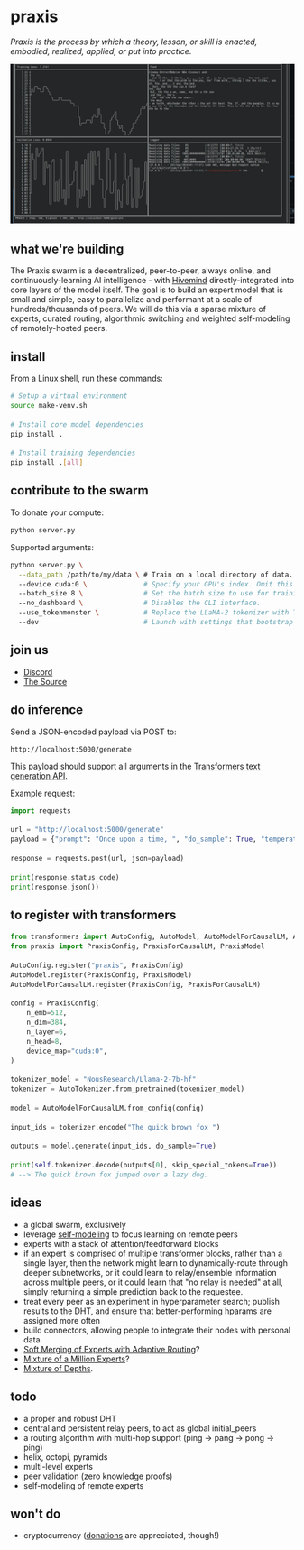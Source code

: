 # praxis

<!-- Triangulated Human Observation for Reasoning in the Natural Sciences -->

*Praxis is the process by which a theory, lesson, or skill is enacted, embodied, realized, applied, or put into practice.*

![Terminal](./static/terminal.webp)

## what we're building

The Praxis swarm is a decentralized, peer-to-peer, always online, and continuously-learning AI intelligence - with [Hivemind](https://github.com/learning-at-home/hivemind) directly-integrated into core layers of the model itself. The goal is to build an expert model that is small and simple, easy to parallelize and performant at a scale of hundreds/thousands of peers. We will do this via a sparse mixture of experts, curated routing, algorithmic switching and weighted self-modeling of remotely-hosted peers.

## install

From a Linux shell, run these commands:

```sh
# Setup a virtual environment
source make-venv.sh

# Install core model dependencies
pip install .

# Install training dependencies
pip install .[all]
```

## contribute to the swarm

To donate your compute:

```sh
python server.py
```

Supported arguments:
```sh
python server.py \
  --data_path /path/to/my/data \ # Train on a local directory of data.
  --device cuda:0 \              # Specify your GPU's index. Omit this argument to use CPU.
  --batch_size 8 \               # Set the batch size to use for training.
  --no_dashboard \               # Disables the CLI interface.
  --use_tokenmonster \           # Replace the LLaMA-2 tokenizer with TokenMonster.
  --dev                          # Launch with settings that bootstrap faster (1 layer, smaller dataset, etc.)
```

## join us

- [Discord](https://discord.gg/8ZmHP8CqUX)
- [The Source](https://src.eco)

## do inference

Send a JSON-encoded payload via POST to:

```
http://localhost:5000/generate
```

This payload should support all arguments in the [Transformers text generation API](https://huggingface.co/docs/transformers/en/main_classes/text_generation).

Example request:
```py
import requests

url = "http://localhost:5000/generate"
payload = {"prompt": "Once upon a time, ", "do_sample": True, "temperature": 0.7}

response = requests.post(url, json=payload)

print(response.status_code)
print(response.json())
```

## to register with transformers

```py
from transformers import AutoConfig, AutoModel, AutoModelForCausalLM, AutoTokenizer
from praxis import PraxisConfig, PraxisForCausalLM, PraxisModel

AutoConfig.register("praxis", PraxisConfig)
AutoModel.register(PraxisConfig, PraxisModel)
AutoModelForCausalLM.register(PraxisConfig, PraxisForCausalLM)

config = PraxisConfig(
    n_emb=512,
    n_dim=384,
    n_layer=6,
    n_head=8,
    device_map="cuda:0",
)

tokenizer_model = "NousResearch/Llama-2-7b-hf"
tokenizer = AutoTokenizer.from_pretrained(tokenizer_model)

model = AutoModelForCausalLM.from_config(config)

input_ids = tokenizer.encode("The quick brown fox ")

outputs = model.generate(input_ids, do_sample=True)

print(self.tokenizer.decode(outputs[0], skip_special_tokens=True))
# --> The quick brown fox jumped over a lazy dog.
```

## ideas

- a global swarm, exclusively
- leverage [self-modeling](https://arxiv.org/abs/2407.10188) to focus learning on remote peers
- experts with a stack of attention/feedforward blocks
- if an expert is comprised of multiple transformer blocks, rather than a single layer, then the network might learn to dynamically-route through deeper subnetworks, or it could learn to relay/ensemble information across multiple peers, or it could learn that "no relay is needed" at all, simply returning a simple prediction back to the requestee.
- treat every peer as an experiment in hyperparameter search; publish results to the DHT, and ensure that better-performing hparams are assigned more often
- build connectors, allowing people to integrate their nodes with personal data
- [Soft Merging of Experts with Adaptive Routing](https://arxiv.org/abs/2306.03745)?
- [Mixture of a Million Experts](https://arxiv.org/abs/2407.04153)?
- [Mixture of Depths](https://arxiv.org/abs/2404.02258).

## todo

- a proper and robust DHT
- central and persistent relay peers, to act as global initial_peers
- a routing algorithm with multi-hop support (ping -> pang -> pong -> ping)
- helix, octopi, pyramids
- multi-level experts
- peer validation (zero knowledge proofs)
- self-modeling of remote experts

## won't do

- cryptocurrency ([donations](https://www.patreon.com/fold) are appreciated, though!)